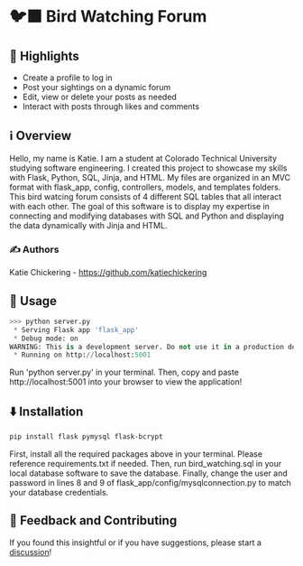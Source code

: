 # 🐦‍⬛ Bird Watching Forum


## 🌟 Highlights

- Create a profile to log in
- Post your sightings on a dynamic forum
- Edit, view or delete your posts as needed
- Interact with posts through likes and comments


## ℹ️ Overview

Hello, my name is Katie. I am a student at Colorado Technical University studying software engineering. I created this project to showcase my skills with Flask, Python, SQL, Jinja, and HTML. My files are organized in an MVC format with flask_app, config, controllers, models, and templates folders. This bird watcing forum consists of 4 different SQL tables that all interact with each other. The goal of this software is to display my expertise in connecting and modifying databases with SQL and Python and displaying the data dynamically with Jinja and HTML.


### ✍️ Authors

Katie Chickering - https://github.com/katiechickering


## 🚀 Usage

```py
>>> python server.py
 * Serving Flask app 'flask_app'
 * Debug mode: on
WARNING: This is a development server. Do not use it in a production deployment. Use a production WSGI server instead.
 * Running on http://localhost:5001
```
Run 'python server.py' in your terminal. Then, copy and paste http://localhost:5001 into your browser to view the application!


## ⬇️ Installation

```bash
pip install flask pymysql flask-bcrypt
```
First, install all the required packages above in your terminal. Please reference requirements.txt if needed. Then, run bird_watching.sql in your local database software to save the database. Finally, change the user and password in lines 8 and 9 of flask_app/config/mysqlconnection.py to match your database credentials.

## 💭 Feedback and Contributing

If you found this insightful or if you have suggestions, please start a [discussion](https://github.com/katiechickering/bird-watching/discussions/1)!